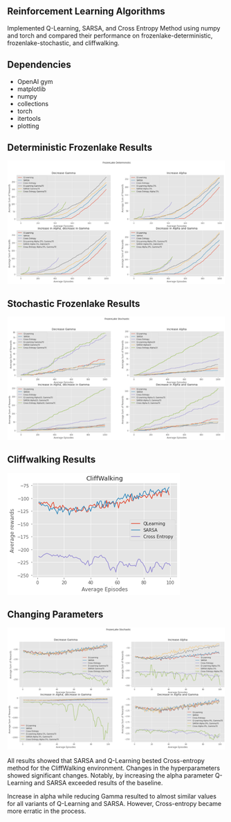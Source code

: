 ## Reinforcement Learning Algorithms
Implemented Q-Learning, SARSA, and Cross Entropy Method using numpy and torch and compared their performance on frozenlake-deterministic, frozenlake-stochastic, and cliffwalking.

## Dependencies
* OpenAI gym
* matplotlib
* numpy
* collections
* torch
* itertools
* plotting

## Deterministic Frozenlake Results
![alt text](https://github.com/Phrungck/reinforcement-learning-models/blob/main/images/frozen-det.PNG)

## Stochastic Frozenlake Results
![alt text](https://github.com/Phrungck/reinforcement-learning-models/blob/main/images/frozen-sto.PNG)

## Cliffwalking Results
![alt text](https://github.com/Phrungck/reinforcement-learning-models/blob/main/images/cliffwalk.PNG)

## Changing Parameters
![alt text](https://github.com/Phrungck/reinforcement-learning-models/blob/main/images/comp-frozen-sto.PNG)

All results showed that SARSA and Q-Learning bested Cross-entropy method for the CliffWalking environment. Changes in the hyperparameters showed significant changes. Notably, by increasing the alpha parameter Q-Learning and SARSA exceeded results of the baseline. 

Increase in alpha while reducing Gamma resulted to almost similar values for all variants of Q-Learning and SARSA. However, Cross-entropy became more erratic in the process.
